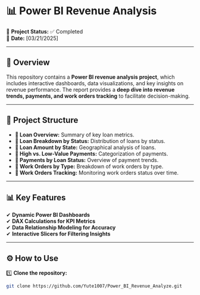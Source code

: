 # **📊 Power BI Revenue Analysis**
🚀 **Project Status:** ✅ Completed  
📅 **Date:** [03/21/2025]  

---

## **📌 Overview**  
This repository contains a **Power BI revenue analysis project**, which includes interactive dashboards, data visualizations, and key insights on revenue performance. The report provides a **deep dive into revenue trends, payments, and work orders tracking** to facilitate decision-making.

---

## **📂 Project Structure**
- **📁 Loan Overview:** Summary of key loan metrics.  
- **📁 Loan Breakdown by Status:** Distribution of loans by status.  
- **📁 Loan Amount by State:** Geographical analysis of loans.  
- **📁 High vs. Low-Value Payments:** Categorization of payments.  
- **📁 Payments by Loan Status:** Overview of payment trends.  
- **📁 Work Orders by Type:** Breakdown of work orders by type.  
- **📁 Work Orders Tracking:** Monitoring work orders status over time.  

---

## **📊 Key Features**
✔ **Dynamic Power BI Dashboards**  
✔ **DAX Calculations for KPI Metrics**  
✔ **Data Relationship Modeling for Accuracy**  
✔ **Interactive Slicers for Filtering Insights**  

---

## **⚙️ How to Use**
1️⃣ **Clone the repository:**
   ```sh
   git clone https://github.com/Yute1007/Power_BI_Revenue_Analyze.git
